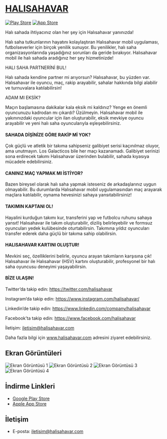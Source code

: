 # [HALISAHAVAR](www.halisahavar.com)

[![Play Store](https://img.shields.io/badge/Play%20Store-Link-9cf?logo=google-play&style=flat-square)](https://play.google.com/store/apps/details?id=com.halisahavarapp.halisahavar)
[![App Store](https://img.shields.io/badge/App%20Store-Link-000?logo=apple&style=flat-square)](https://apps.apple.com/tr/app/hal%C4%B1sahavar/id1583998724?platform=iphone)

Halı sahada ihtiyacınız olan her şey için Halısahavar yanınızda!


Halı saha tutkunlarının hayatını kolaylaştıran Halısahavar mobil uygulaması, futbolseverler için birçok yenilik sunuyor. Bu yenilikler, halı saha organizasyonlarında yaşadığınız sorunları da geride bırakıyor. Halısahavar mobil ile halı sahada aradığınız her şey hizmetinizde!


HALI SAHA PARTNERİNİ BUL!

Halı sahada kendine partner mi arıyorsun? Halısahavar, bu yüzden var. Halısahavar ile oyuncu, maç, rakip arayabilir, sahalar hakkında bilgi alabilir ve turnuvalara katılabilirsin!


ADAM MI EKSİK?

Maçın başlamasına dakikalar kala eksik mi kaldınız? Yenge en önemli oyuncunuzu kadrodan mı çıkardı? Üzülmeyin. Halısahavar mobil ile yakınınızdaki oyuncular için ilan oluşturabilir, eksik mevkiye oyuncu arayabilir ve yeni halı saha oyuncularıyla eşleşebilirsiniz.


#### SAHADA DİŞİNİZE GÖRE RAKİP Mİ YOK?

Çok güçlü ve atletik bir takıma sahipseniz galibiyet serisi kaçınılmaz oluyor, ama unutmayın. Los Galacticos bile her maçı kazanamadı. Galibiyet serinizi sona erdirecek takımı Halısahavar üzerinden bulabilir, sahada kıyasıya mücadele edebilirsiniz.


#### CANINIZ MAÇ YAPMAK MI İSTİYOR?

Bazen bireysel olarak halı saha yapmak isteseniz de arkadaşlarınız uygun olmayabilir. Bu durumlarda Halısahavar mobil uygulamasından maç arayarak maçlara katılabilir, oynama hevesinizi sahaya yansıtabilirsiniz!


#### TAKIMIN KAPTANI OL!

Hayalini kurduğun takımı kur, transferini yap ve futbolcu ruhunu sahaya yansıt! Halısahavar ile takım oluşturabilir, diziliş belirleyebilir ve formsuz oyuncuları yedek kulübesinde oturtabilirsin. Takımına yıldız oyuncuları transfer ederek daha güçlü bir takıma sahip olabilirsin.


#### HALISAHAVAR KARTINI OLUŞTUR!

Mevkini seç, özelliklerini belirle, oyuncu arayan takımların karşısına çık! Halısahavar ile Halısahavar (HSV) kartını oluşturabilir, profesyonel bir halı saha oyuncusu deneyimi yaşayabilirsin.

#### BİZE ULAŞIN!


Twitter’da takip edin: https://twitter.com/halisahavar

Instagram’da takip edin: https://www.instagram.com/halisahavar/

Linkedin’de takip edin: https://www.linkedin.com/company/halisahavar

Facebook’ta takip edin: https://www.facebook.com/halisahavar

İletişim: iletisim@halisahavar.com

Daha fazla bilgi için www.halisahavar.com adresini ziyaret edebilirsiniz.

## Ekran Görüntüleri

![Ekran Görüntüsü 1](https://is1-ssl.mzstatic.com/image/thumb/PurpleSource125/v4/47/6a/59/476a5931-7ef9-d94f-75e9-67c8acd775c2/b2097d02-b91e-414a-81af-195a08912b3f_Frame_298.png/460x0w.webp)
![Ekran Görüntüsü 2](https://is1-ssl.mzstatic.com/image/thumb/PurpleSource125/v4/af/d8/1c/afd81cce-07c9-8291-8015-391cc1f972aa/3dddf800-df99-4c4a-bfdd-f71e77f6f16b_Frame_300.png/460x0w.webp)
![Ekran Görüntüsü 3](https://is1-ssl.mzstatic.com/image/thumb/PurpleSource115/v4/65/d7/8e/65d78e57-c26b-40d3-0ffb-cc693efe761e/79a4f9ff-ec40-4486-8f8c-ded3acb13806_Frame_299.png/460x0w.webp)
![Ekran Görüntüsü 4](https://is1-ssl.mzstatic.com/image/thumb/PurpleSource115/v4/90/96/ff/9096ffba-a873-687e-1fdc-bee027f59bff/c6f55b90-3324-48ad-8878-9ee5d489a2bf_Frame_301.png/460x0w.webp)

## İndirme Linkleri

- [Google Play Store](https://play.google.com/store/apps/details?id=com.halisahavarapp.halisahavar)
- [Apple App Store](https://apps.apple.com/tr/app/hal%C4%B1sahavar/id1583998724?platform=iphone)

## İletişim

- E-posta: [iletisim@halisahavar.com](iletisim@halisahavar.com)

